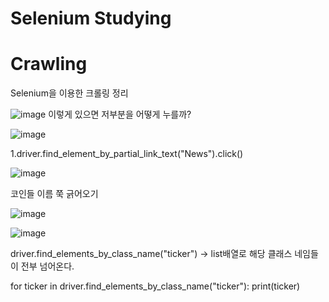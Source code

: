 Selenium Studying
=================

# Crawling
Selenium을 이용한 크롤링 정리


![image](https://user-images.githubusercontent.com/33647663/135061392-2034f0c9-1abe-460a-9eee-0d1553475397.png)
이렇게 있으면 저부분을 어떻게 누를까?

![image](https://user-images.githubusercontent.com/33647663/135061336-bfded43e-a2a3-4f07-bae8-65f794b286ea.png)

1.driver.find_element_by_partial_link_text("News").click()


![image](https://user-images.githubusercontent.com/33647663/135061561-bff3030c-f319-41f8-a2d0-b167cacbe773.png)

코인들 이름 쭉 긁어오기

![image](https://user-images.githubusercontent.com/33647663/135061677-87f55891-57c9-4369-a311-aea83cdb8bbc.png)

![image](https://user-images.githubusercontent.com/33647663/135061708-d8ab8c41-8dce-4951-b770-3fef5e9b9bd4.png)

driver.find_elements_by_class_name("ticker") -> list배열로 해당 클래스 네임들이 전부 넘어온다.

for ticker in driver.find_elements_by_class_name("ticker"):
  print(ticker)
  
  
